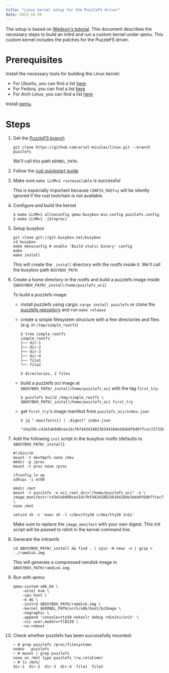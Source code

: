```yaml
---
title: "Linux kernel setup for the PuzzleFS driver"
date: 2023-10-30
---
```

The setup is based on [Wedson's
tutorial](https://www.youtube.com/watch?v=tPs1uRqOnlk). This document describes
the necessary steps to build an initrd and run a custom kernel under qemu. This
custom kernel includes the patches for the PuzzleFS driver.

# Prerequisites
Install the necessary tools for building the Linux kernel:

* For Ubuntu, you can find a list [here](https://wiki.ubuntu.com/Kernel/BuildYourOwnKernel#Build_Environment)
* For Fedora, you can find a list [here](https://docs.fedoraproject.org/en-US/quick-docs/kernel-build-custom/#_get_the_dependencies)
* For Arch Linux, you can find a list [here](https://wiki.archlinux.org/title/Kernel/Traditional_compilation#Install_the_core_packages)

Install [qemu](https://wiki.qemu.org/Main_Page).

# Steps

1. Get the [PuzzleFS branch](https://github.com/ariel-miculas/linux/tree/puzzlefs)
    ```
    git clone https://github.com/ariel-miculas/linux.git --branch puzzlefs
    ```
    We'll call this path `KERNEL_PATH`.

2. Follow the [rust quickstart guide](https://docs.kernel.org/rust/quick-start.html)

3. Make sure `make LLVM=1 rustavailable` is successful

    This is especially important because `CONFIG_RUST=y` will be silently
    ignored if the rust toolchain is not available.

4. Configure and build the kernel
    ```
    $ make LLVM=1 allnoconfig qemu-busybox-min.config puzzlefs.config
    $ make LLVM=1 -j$(nproc)
    ```

5. Setup busybox
    ```
    git clone git://git.busybox.net/busybox
    cd busybox
    make menuconfig # enable 'Build static binary' config
    make
    make install
    ```
    This will create the `_install` directory with the rootfs inside it. We'll
    call the busybox path `BUSYBOX_PATH`.

6. Create a home directory in the rootfs and build a puzzlefs image inside
   (`$BUSYBOX_PATH/_install/home/puzzlefs_oci`)

    To build a puzzlefs image:
    * install puzzlefs using cargo: `cargo install puzzlefs` or clone the
      [puzzlefs repository](https://github.com/project-machine/puzzlefs) and
      run `make release`

    * create a simple filesystem structure with a few directories and files
      (e.g. in `/tmp/simple_rootfs`)
        ```
        $ tree simple_rootfs
        simple_rootfs
        ├── dir-1
        ├── dir-2
        ├── dir-3
        ├── dir-4
        ├── file1
        └── file2

        5 directories, 2 files
        ```

    * build a puzzlefs oci image at
      `$BUSYBOX_PATH/_install/home/puzzlefs_oci` with the tag `first_try`:

        ```
        $ puzzlefs build /tmp/simple_rootfs \
        $BUSYBOX_PATH/_install/home/puzzlefs_oci first_try
        ```

    * get `first_try`'s image manifest from `puzzlefs_oci/index.json`

        ```
        $ jq ".manifests[] | .digest" index.json
              "sha256:c43e5ab9d0cee1dcfbf442d18023b34410de3deb0f6dbffcec72732b6830db09"
        ```

7. Add the following `init` script in the busybox rootfs (defaults to `$BUSYBOX_PATH/_install`):

    ```
    #!/bin/sh
    mount -t devtmpfs none /dev
    mkdir -p /proc
    mount -t proc none /proc

    ifconfig lo up
    udhcpc -i eth0

    mkdir /mnt
    mount -t puzzlefs -o oci_root_dir="/home/puzzlefs_oci" -o \
    image_manifest="c43e5ab9d0cee1dcfbf442d18023b34410de3deb0f6dbffcec72732b6830db09" \
    none /mnt

    setsid sh -c 'exec sh -l </dev/ttyS0 >/dev/ttyS0 2>&1'
    ```
    Make sure to replace the `image_manifest` with your own digest. This
    init script will be passed to rdinit in the kernel command line.

8. Generate the initramfs

    ```
    cd $BUSYBOX_PATH/_install && find . | cpio -H newc -o | gzip > ../ramdisk.img
    ```
    This will generate a compressed ramdisk image in
    `$BUSYBOX_PATH/ramdisk.img`.

9. Run with qemu:
    ```
    qemu-system-x86_64 \
        -accel kvm \
        -cpu host \
        -m 4G \
        -initrd $BUSYBOX_PATH/ramdisk.img \
        -kernel $KERNEL_PATH/arch/x86/boot/bzImage \
        -nographic \
        -append 'console=ttyS0 nokaslr debug rdinit=/init' \
        -nic user,model=rtl8139 \
        -no-reboot
    ```

10. Check whether puzzlefs has been successfully mounted:
    ```
    ~ # grep puzzlefs /proc/filesystems
    nodev   puzzlefs
    ~ # mount | grep puzzlefs
    none on /mnt type puzzlefs (rw,relatime)
    ~ # ls /mnt/
    dir-1  dir-2  dir-3  dir-4  file1  file2
    ```
